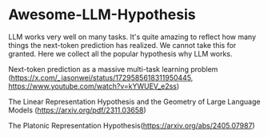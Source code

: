 # Awesome-LLM-Hypothesis
LLM works very well on  many tasks. It's quite amazing to reflect how many things the next-token prediction has realized. We cannot take this for granted. Here we collect all the popular hypothesis why LLM works.


Next-token prediction as a massive multi-task learning problem (https://x.com/_jasonwei/status/1729585618311950445, https://www.youtube.com/watch?v=kYWUEV_e2ss)

The Linear Representation Hypothesis and the Geometry of Large Language Models (https://arxiv.org/pdf/2311.03658)

The Platonic Representation Hypothesis(https://arxiv.org/abs/2405.07987) 


